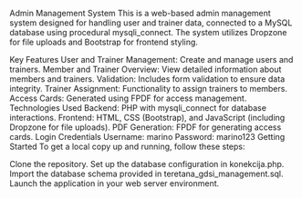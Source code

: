 Admin Management System
This is a web-based admin management system designed for handling user and trainer data, connected to a MySQL database using procedural mysqli_connect. The system utilizes Dropzone for file uploads and Bootstrap for frontend styling.

Key Features
User and Trainer Management: Create and manage users and trainers.
Member and Trainer Overview: View detailed information about members and trainers.
Validation: Includes form validation to ensure data integrity.
Trainer Assignment: Functionality to assign trainers to members.
Access Cards: Generated using FPDF for access management.
Technologies Used
Backend: PHP with mysqli_connect for database interactions.
Frontend: HTML, CSS (Bootstrap), and JavaScript (including Dropzone for file uploads).
PDF Generation: FPDF for generating access cards.
Login Credentials
Username: marino
Password: marino123
Getting Started
To get a local copy up and running, follow these steps:

Clone the repository.
Set up the database configuration in konekcija.php.
Import the database schema provided in teretana_gdsi_management.sql.
Launch the application in your web server environment.
